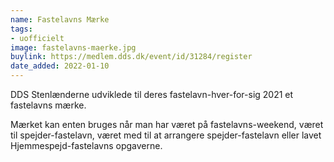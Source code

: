 ```yaml
---
name: Fastelavns Mærke
tags:
- uofficielt
image: fastelavns-maerke.jpg
buylink: https://medlem.dds.dk/event/id/31284/register
date_added: 2022-01-10
---
```

DDS Stenlænderne udviklede til deres fastelavn-hver-for-sig 2021 et fastelavns mærke.

Mærket kan enten bruges når man har været på fastelavns-weekend, været til spejder-fastelavn, været med til at arrangere spejder-fastelavn eller lavet Hjemmespejd-fastelavns opgaverne.
